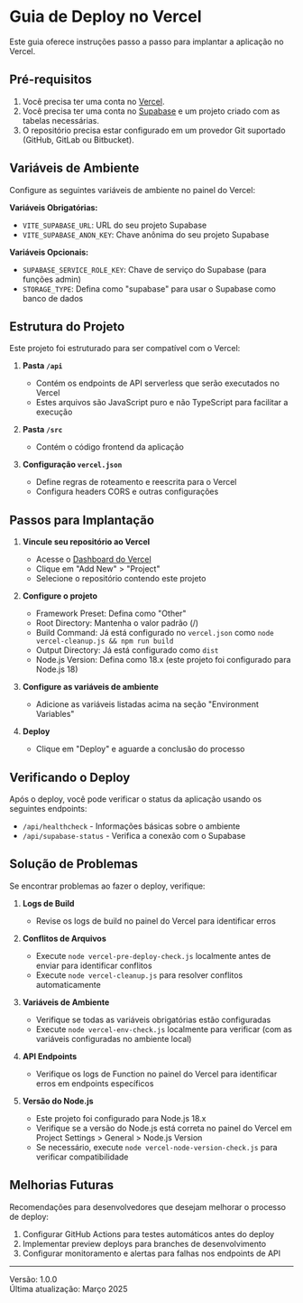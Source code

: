 # Guia de Deploy no Vercel

Este guia oferece instruções passo a passo para implantar a aplicação no Vercel.

## Pré-requisitos

1. Você precisa ter uma conta no [Vercel](https://vercel.com/).
2. Você precisa ter uma conta no [Supabase](https://supabase.io/) e um projeto criado com as tabelas necessárias.
3. O repositório precisa estar configurado em um provedor Git suportado (GitHub, GitLab ou Bitbucket).

## Variáveis de Ambiente

Configure as seguintes variáveis de ambiente no painel do Vercel:

**Variáveis Obrigatórias:**
- `VITE_SUPABASE_URL`: URL do seu projeto Supabase
- `VITE_SUPABASE_ANON_KEY`: Chave anônima do seu projeto Supabase

**Variáveis Opcionais:**
- `SUPABASE_SERVICE_ROLE_KEY`: Chave de serviço do Supabase (para funções admin)
- `STORAGE_TYPE`: Defina como "supabase" para usar o Supabase como banco de dados

## Estrutura do Projeto

Este projeto foi estruturado para ser compatível com o Vercel:

1. **Pasta `/api`** 
   - Contém os endpoints de API serverless que serão executados no Vercel
   - Estes arquivos são JavaScript puro e não TypeScript para facilitar a execução

2. **Pasta `/src`**
   - Contém o código frontend da aplicação

3. **Configuração `vercel.json`**
   - Define regras de roteamento e reescrita para o Vercel
   - Configura headers CORS e outras configurações

## Passos para Implantação

1. **Vincule seu repositório ao Vercel**
   - Acesse o [Dashboard do Vercel](https://vercel.com/dashboard)
   - Clique em "Add New" > "Project"
   - Selecione o repositório contendo este projeto

2. **Configure o projeto**
   - Framework Preset: Defina como "Other"
   - Root Directory: Mantenha o valor padrão (/)
   - Build Command: Já está configurado no `vercel.json` como `node vercel-cleanup.js && npm run build`
   - Output Directory: Já está configurado como `dist`
   - Node.js Version: Defina como 18.x (este projeto foi configurado para Node.js 18)

3. **Configure as variáveis de ambiente**
   - Adicione as variáveis listadas acima na seção "Environment Variables"

4. **Deploy**
   - Clique em "Deploy" e aguarde a conclusão do processo

## Verificando o Deploy

Após o deploy, você pode verificar o status da aplicação usando os seguintes endpoints:

- `/api/healthcheck` - Informações básicas sobre o ambiente
- `/api/supabase-status` - Verifica a conexão com o Supabase

## Solução de Problemas

Se encontrar problemas ao fazer o deploy, verifique:

1. **Logs de Build**
   - Revise os logs de build no painel do Vercel para identificar erros

2. **Conflitos de Arquivos**
   - Execute `node vercel-pre-deploy-check.js` localmente antes de enviar para identificar conflitos
   - Execute `node vercel-cleanup.js` para resolver conflitos automaticamente

3. **Variáveis de Ambiente**
   - Verifique se todas as variáveis obrigatórias estão configuradas
   - Execute `node vercel-env-check.js` localmente para verificar (com as variáveis configuradas no ambiente local)

4. **API Endpoints**
   - Verifique os logs de Function no painel do Vercel para identificar erros em endpoints específicos

5. **Versão do Node.js**
   - Este projeto foi configurado para Node.js 18.x
   - Verifique se a versão do Node.js está correta no painel do Vercel em Project Settings > General > Node.js Version
   - Se necessário, execute `node vercel-node-version-check.js` para verificar compatibilidade

## Melhorias Futuras

Recomendações para desenvolvedores que desejam melhorar o processo de deploy:

1. Configurar GitHub Actions para testes automáticos antes do deploy
2. Implementar preview deploys para branches de desenvolvimento
3. Configurar monitoramento e alertas para falhas nos endpoints de API

---

Versão: 1.0.0  
Última atualização: Março 2025